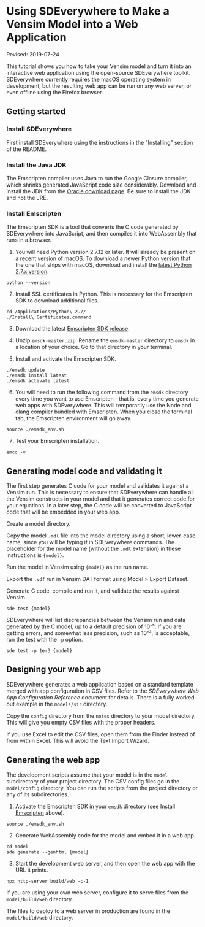 # Using SDEverywhere to Make a Vensim Model into a Web Application

Revised: 2019-07-24

This tutorial shows you how to take your Vensim model and turn it into an interactive web application using the open-source SDEverywhere toolkit. SDEverywhere currently requires the macOS operating system in development, but the resulting web app can be run on any web server, or even offline using the Firefox browser.

## Getting started

### Install SDEverywhere

First install SDEverywhere using the instructions in the "Installing" section of the README.

### Install the Java JDK

The Emscripten compiler uses Java to run the Google Closure compiler, which shrinks generated JavaScript code size considerably. Download and install the JDK from the [Oracle download page](https://www.oracle.com/technetwork/java/javase/downloads/index.html). Be sure to install the JDK and not the JRE.

### Install Emscripten

The Emscripten SDK is a tool that converts the C code generated by SDEverywhere into JavaScript, and then compiles it into WebAssembly that runs in a browser.

1. You will need Python version 2.7.12 or later. It will already be present on a recent version of macOS. To download a newer Python version that the one that ships with macOS, download and install the [latest Python 2.7.x version](https://www.python.org/downloads/).

~~~
python --version
~~~

2. Install SSL certificates in Python. This is necessary for the Emscripten SDK to download additional files.

~~~
cd /Applications/Python\ 2.7/
./Install\ Certificates.command
~~~

3. Download the latest [Emscripten SDK release](https://github.com/emscripten-core/emsdk/archive/master.zip).

4. Unzip `emsdk-master.zip`. Rename the `emsdk-master` directory to `emsdk` in a location of your choice. Go to that directory in your terminal.

5. Install and activate the Emscripten SDK.

~~~
./emsdk update
./emsdk install latest
./emsdk activate latest
~~~

6. You will need to run the following command from the `emsdk` directory every time you want to use Emscripten—that is, every time you generate web apps with SDEverywhere. This will temporarily use the Node and clang compiler bundled with Emscripten. When you close the terminal tab, the Emscripten environment will go away.

~~~
source ./emsdk_env.sh
~~~

7. Test your Emscripten installation.

~~~
emcc -v
~~~

## Generating model code and validating it

The first step generates C code for your model and validates it against a Vensim run. This is necessary to ensure that SDEverywhere can handle all the Vensim constructs in your model and that it generates correct code for your equations. In a later step, the C code will be converted to JavaScript code that will be embedded in your web app.

Create a model directory.

Copy the model `.mdl` file into the model directory using a short, lower-case name, since you will be typing it in SDEverywhere commands. The placeholder for the model name (without the `.mdl` extension) in these instructions is `{model}`.

Run the model in Vensim using `{model}` as the run name.

Export the `.vdf` run in Vensim DAT format using Model > Export Dataset.

Generate C code, compile and run it, and validate the results against Vensim.

~~~
sde test {model}
~~~

SDEverywhere will list discrepancies between the Vensim run and data generated by the C model, up to a default precision of 10⁻⁵. If you are getting errors, and somewhat less precision, such as 10⁻³, is acceptable, run the test with the `-p` option.

~~~
sde test -p 1e-3 {model}
~~~

## Designing your web app

SDEverywhere generates a web application based on a standard template merged with app configuration in CSV files. Refer to the *SDEverywhere Web App Configuration Reference* document for details. There is a fully worked-out example in the `models/sir` directory.

Copy the `config` directory from the `notes` directory to your model directory. This will give you empty CSV files with the proper headers.

If you use Excel to edit the CSV files, open them from the Finder instead of from within Excel. This will avoid the Text Import Wizard.

## Generating the web app

The development scripts assume that your model is in the `model` subdirectory of your project directory. The CSV config files go in the `model/config` directory. You can run the scripts from the project directory or any of its subdirectories.

1. Activate the Emscripten SDK in your `emsdk` directory (see [Install Emscripten](#install-emscripten) above).

~~~
source ./emsdk_env.sh
~~~

2. Generate WebAssembly code for the model and embed it in a web app.

~~~
cd model
sde generate --genhtml {model}
~~~

3. Start the development web server, and then open the web app with the URL it prints.

~~~
npx http-server build/web -c-1
~~~

If you are using your own web server, configure it to serve files from the `model/build/web` directory.

The files to deploy to a web server in production are found in the `model/build/web` directory.
